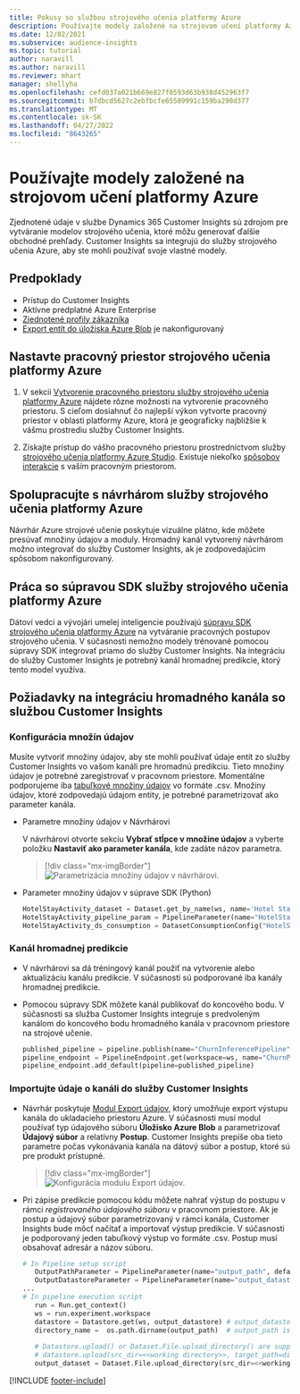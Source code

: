 ```yaml
---
title: Pokusy so službou strojového učenia platformy Azure
description: Používajte modely založené na strojovom učení platformy Azure v službe Dynamics 365 Customer Insights.
ms.date: 12/02/2021
ms.subservice: audience-insights
ms.topic: tutorial
author: naravill
ms.author: naravill
ms.reviewer: mhart
manager: shellyha
ms.openlocfilehash: cefd037a021b669e827f0593d63b938d452963f7
ms.sourcegitcommit: b7dbcd5627c2ebfbcfe65589991c159ba290d377
ms.translationtype: MT
ms.contentlocale: sk-SK
ms.lasthandoff: 04/27/2022
ms.locfileid: "8643265"
---
```

# <a name="use-azure-machine-learning-based-models"></a>Používajte modely založené na strojovom učení platformy Azure

Zjednotené údaje v službe Dynamics 365 Customer Insights sú zdrojom pre vytváranie modelov strojového učenia, ktoré môžu generovať ďalšie obchodné prehľady. Customer Insights sa integrujú do služby strojového učenia Azure, aby ste mohli používať svoje vlastné modely.

## <a name="prerequisites"></a>Predpoklady

- Prístup do Customer Insights
- Aktívne predplatné Azure Enterprise
- [Zjednotené profily zákazníka](data-unification.md)
- [Export entít do úložiska Azure Blob](export-azure-blob-storage.md) je nakonfigurovaný

## <a name="set-up-azure-machine-learning-workspace"></a>Nastavte pracovný priestor strojového učenia platformy Azure

1. V sekcii [Vytvorenie pracovného priestoru služby strojového učenia platformy Azure](/azure/machine-learning/concept-workspace#-create-a-workspace) nájdete rôzne možnosti na vytvorenie pracovného priestoru. S cieľom dosiahnuť čo najlepší výkon vytvorte pracovný priestor v oblasti platformy Azure, ktorá je geograficky najbližšie k vášmu prostrediu služby Customer Insights.

1. Získajte prístup do vášho pracovného priestoru prostredníctvom služby [strojového učenia platformy Azure Studio](https://ml.azure.com/). Existuje niekoľko [spôsobov interakcie](/azure/machine-learning/concept-workspace#tools-for-workspace-interaction) s vaším pracovným priestorom.

## <a name="work-with-azure-machine-learning-designer"></a>Spolupracujte s návrhárom služby strojového učenia platformy Azure

Návrhár Azure strojové učenie poskytuje vizuálne plátno, kde môžete presúvať množiny údajov a moduly. Hromadný kanál vytvorený návrhárom možno integrovať do služby Customer Insights, ak je zodpovedajúcim spôsobom nakonfigurovaný. 
   
## <a name="working-with-azure-machine-learning-sdk"></a>Práca so súpravou SDK služby strojového učenia platformy Azure

Dátoví vedci a vývojári umelej inteligencie používajú [súpravu SDK strojového učenia platformy Azure](/python/api/overview/azure/ml/?preserve-view=true&view=azure-ml-py) na vytváranie pracovných postupov strojového učenia. V súčasnosti nemožno modely trénované pomocou súpravy SDK integrovať priamo do služby Customer Insights. Na integráciu do služby Customer Insights je potrebný kanál hromadnej predikcie, ktorý tento model využíva.

## <a name="batch-pipeline-requirements-to-integrate-with-customer-insights"></a>Požiadavky na integráciu hromadného kanála so službou Customer Insights

### <a name="dataset-configuration"></a>Konfigurácia množín údajov

Musíte vytvoriť množiny údajov, aby ste mohli používať údaje entít zo služby Customer Insights vo vašom kanáli pre hromadnú predikciu. Tieto množiny údajov je potrebné zaregistrovať v pracovnom priestore. Momentálne podporujeme iba [tabuľkové množiny údajov](/azure/machine-learning/how-to-create-register-datasets#tabulardataset) vo formáte .csv. Množiny údajov, ktoré zodpovedajú údajom entity, je potrebné parametrizovať ako parameter kanála.
   
* Parametre množiny údajov v Návrhárovi
   
     V návrhárovi otvorte sekciu **Vybrať stĺpce v množine údajov** a vyberte položku **Nastaviť ako parameter kanála**, kde zadáte názov parametra.

     > [!div class="mx-imgBorder"]
     > ![Parametrizácia množiny údajov v návrhárovi.](media/intelligence-designer-dataset-parameters.png "Parametrizácia množiny údajov v návrhárovi")
   
* Parameter množiny údajov v súprave SDK (Python)
   
   ```python
   HotelStayActivity_dataset = Dataset.get_by_name(ws, name='Hotel Stay Activity Data')
   HotelStayActivity_pipeline_param = PipelineParameter(name="HotelStayActivity_pipeline_param", default_value=HotelStayActivity_dataset)
   HotelStayActivity_ds_consumption = DatasetConsumptionConfig("HotelStayActivity_dataset", HotelStayActivity_pipeline_param)
   ```

### <a name="batch-inference-pipeline"></a>Kanál hromadnej predikcie
  
* V návrhárovi sa dá tréningový kanál použiť na vytvorenie alebo aktualizáciu kanálu predikcie. V súčasnosti sú podporované iba kanály hromadnej predikcie.

* Pomocou súpravy SDK môžete kanál publikovať do koncového bodu. V súčasnosti sa služba Customer Insights integruje s predvoleným kanálom do koncového bodu hromadného kanála v pracovnom priestore na strojové učenie.
   
   ```python
   published_pipeline = pipeline.publish(name="ChurnInferencePipeline", description="Published Churn Inference pipeline")
   pipeline_endpoint = PipelineEndpoint.get(workspace=ws, name="ChurnPipelineEndpoint") 
   pipeline_endpoint.add_default(pipeline=published_pipeline)
   ```

### <a name="import-pipeline-data-into-customer-insights"></a>Importujte údaje o kanáli do služby Customer Insights

* Návrhár poskytuje [Modul Export údajov](/azure/machine-learning/algorithm-module-reference/export-data), ktorý umožňuje export výstupu kanála do ukladacieho priestoru Azure. V súčasnosti musí modul používať typ údajového súboru **Úložisko Azure Blob** a parametrizovať **Údajový súbor** a relatívny **Postup**. Customer Insights prepíše oba tieto parametre počas vykonávania kanála na dátový súbor a postup, ktoré sú pre produkt prístupné.
   > [!div class="mx-imgBorder"]
   > ![Konfigurácia modulu Export údajov.](media/intelligence-designer-importdata.png "Konfigurácia modulu Export údajov")
   
* Pri zápise predikcie pomocou kódu môžete nahrať výstup do postupu v rámci *registrovaného údajového súboru* v pracovnom priestore. Ak je postup a údajový súbor parametrizovaný v rámci kanála, Customer Insights bude môcť načítať a importovať výstup predikcie. V súčasnosti je podporovaný jeden tabuľkový výstup vo formáte .csv. Postup musí obsahovať adresár a názov súboru.

   ```python
   # In Pipeline setup script
      OutputPathParameter = PipelineParameter(name="output_path", default_value="HotelChurnOutput/HotelChurnOutput.csv")
      OutputDatastoreParameter = PipelineParameter(name="output_datastore", default_value="workspaceblobstore")
   ...
   # In pipeline execution script
      run = Run.get_context()
      ws = run.experiment.workspace
      datastore = Datastore.get(ws, output_datastore) # output_datastore is parameterized
      directory_name =  os.path.dirname(output_path)  # output_path is parameterized.
      
      # Datastore.upload() or Dataset.File.upload_directory() are supported methods to uplaod the data
      # datastore.upload(src_dir=<<working directory>>, target_path=directory_name, overwrite=False, show_progress=True)
      output_dataset = Dataset.File.upload_directory(src_dir=<<working directory>>, target = (datastore, directory_name)) # Remove trailing "/" from directory_name
   ```


[!INCLUDE [footer-include](includes/footer-banner.md)]